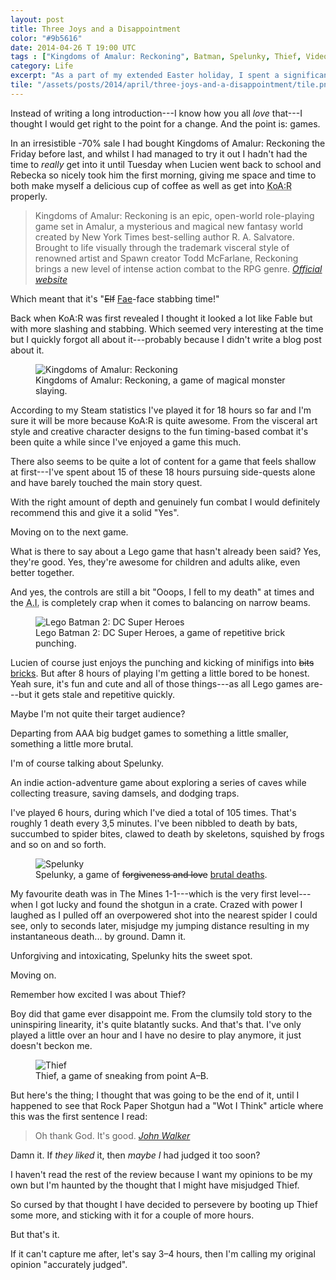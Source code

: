 ```yaml
---
layout: post
title: Three Joys and a Disappointment
color: "#9b5616"
date: 2014-04-26 T 19:00 UTC
tags : ["Kingdoms of Amalur: Reckoning", Batman, Spelunky, Thief, Video games]
category: Life
excerpt: "As a part of my extended Easter holiday, I spent a significant portion of the time playing an assortment of games. Steam sales will do that to you."
tile: "/assets/posts/2014/april/three-joys-and-a-disappointment/tile.png"
---
```

Instead of writing a long introduction---I know how you all *love* that---I thought I would get right to the point for a change. And the point is: games.

In an irresistible -70% sale I had bought Kingdoms of Amalur: Reckoning the Friday before last, and whilst I had managed to try it out I hadn't had the time to *really* get into it until Tuesday when Lucien went back to school and Rebecka so nicely took him the first morning, giving me space and time to both make myself a delicious cup of coffee as well as get into <abbr title="Kingdoms of Amalur: Reckoning">KoA:R</abbr> properly.

> Kingdoms of Amalur: Reckoning is an epic, open-world role-playing game set in Amalur, a mysterious and magical new fantasy world created by New York Times best-selling author R. A. Salvatore. Brought to life  visually through the trademark visceral style of renowned artist and Spawn creator Todd McFarlane, Reckoning brings a new level of intense action combat to the RPG genre. <cite>[Official website][ea]</cite>

Which meant that it's "<del>Elf</del> <ins>Fae</ins>-face stabbing time!"

Back when <abbr>KoA:R</abbr> was first revealed I thought it looked a lot like Fable but with more slashing and stabbing. Which seemed very interesting at the time but I quickly forgot all about it---probably because I didn't write a blog post about it.

<div>
<figure>
	<img class="js-lazy-load" data-original="/assets/posts/2014/april/three-joys-and-a-disappointment/kingdoms-of-amalur-reckoning.jpg" alt="Kingdoms of Amalur: Reckoning">
	<figcaption>Kingdoms of Amalur: Reckoning, a game of magical monster slaying.</figcaption>
</figure>
</div>

According to my Steam statistics I've played it for 18 hours so far and I'm sure it will be more because <abbr>KoA:R</abbr> is quite awesome. From the visceral art style and creative character designs to the fun timing-based combat it's been quite a while since I've enjoyed a game this much.

There also seems to be quite a lot of content for a game that feels shallow at first---I've spent about 15 of these 18 hours pursuing side-quests alone and have barely touched the main story quest.

With the right amount of depth and genuinely fun combat I would definitely recommend this and give it a solid "Yes".

Moving on to the next game.

What is there to say about a Lego game that hasn't already been said? Yes, they're good. Yes, they're awesome for children and adults alike, even better together.

And yes, the controls are still a bit "Ooops, I fell to my death" at times and the <abbr title="Artificial Intelligense">A.I.</abbr> is completely crap when it comes to balancing on narrow beams.

<div>
<figure>
	<img class="js-lazy-load" data-original="/assets/posts/2014/april/three-joys-and-a-disappointment/lego-batman-2-dc-super-heroes.jpg" alt="Lego Batman 2: DC Super Heroes">
	<figcaption>Lego Batman 2: DC Super Heroes, a game of repetitive brick punching.</figcaption>
</figure>
</div>

Lucien of course just enjoys the punching and kicking of minifigs into <del>bits</del> <ins>bricks</ins>. But after 8 hours of playing I'm getting a little bored to be honest. Yeah sure, it's fun and cute and all of those things---as all Lego games are---but it gets stale and repetitive quickly.

Maybe I'm not quite their target audience?

Departing from AAA big budget games to something a little smaller, something a little more brutal.

I'm of course talking about Spelunky.

An indie action-adventure game about exploring a series of caves while collecting treasure, saving damsels, and dodging traps.

I've played 6 hours, during which I've died a total of 105 times. That's roughly 1 death every 3,5 minutes. I've been nibbled to death by bats, succumbed to spider bites, clawed to death by skeletons, squished by frogs and so on and so forth.

<div>
<figure>
	<img class="js-lazy-load" data-original="/assets/posts/2014/april/three-joys-and-a-disappointment/spelunky-a-game-of-forgiveness-and-love.jpg" alt="Spelunky">
	<figcaption>Spelunky, a game of <del>forgiveness and love</del> <ins>brutal deaths</ins>.</figcaption>
</figure>
</div>

My favourite death was in The Mines 1-1---which is the very first level---when I got lucky and found the shotgun in a crate. Crazed with power I laughed as I pulled off an overpowered shot into the nearest spider I could see, only to seconds later, misjudge my jumping distance resulting in my instantaneous death... by ground. Damn it.

Unforgiving and intoxicating, Spelunky hits the sweet spot.

Moving on.

Remember how excited I was about Thief?

Boy did that game ever disappoint me. From the clumsily told story to the uninspiring linearity, it's quite blatantly sucks. And that's that. I've only played a little over an hour and I have no desire to play anymore, it just doesn't beckon me.

<div>
<figure>
	<img class="js-lazy-load" data-original="/assets/posts/2014/april/three-joys-and-a-disappointment/thief-4.jpg" alt="Thief">
	<figcaption>Thief, a game of sneaking from point A–B.</figcaption>
</figure>
</div>

But here's the thing; I thought that was going to be the end of it, until I happened to see that Rock Paper Shotgun had a "Wot I Think" article where this was the first sentence I read:

> Oh thank God. It's good. <cite>[John Walker][rps]</cite>

Damn it. If *they liked* it, then *maybe I* had judged it too soon?

I haven't read the rest of the review because I want my opinions to be my own but I'm haunted by the thought that I might have misjudged Thief.

So cursed by that thought I have decided to persevere by booting up Thief some more, and sticking with it for a couple of more hours.

But that's it.

If it can't capture me after, let's say 3–4 hours, then I'm calling my original opinion "accurately judged".

[ea]: http://www.ea.com/kingdoms-of-amalur-reckoning
[rps]: http://www.rockpapershotgun.com/2014/02/24/thief-review/